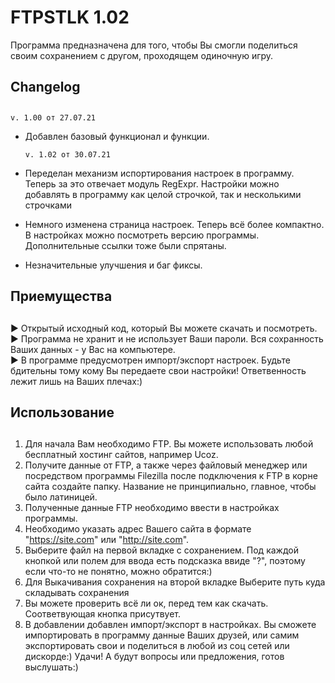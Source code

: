 # FTPSTLK 1.02
Программа предназначена для того, чтобы Вы смогли поделиться своим сохранением с другом, проходящем одиночную игру.

## Changelog <h2>
    v. 1.00 от 27.07.21
- Добавлен базовый функционал и функции.

      v. 1.02 от 30.07.21
- Переделан механизм испортирования настроек в программу. Теперь за это отвечает модуль RegExpr. Настройки можно добавлять в программу как целой строчкой, так и несколькими строчками
- Немного изменена страница настроек. Теперь всё более компактно. В настройках можно посмотреть версию программы. Дополнительные ссылки тоже были спрятаны.
- Незначительные улучшения и баг фиксы.
    
      
## Приемущества <h2>
    
▶ Открытый исходный код, который Вы можете скачать и посмотреть.<br>
▶ Программа не хранит и не использует Ваши пароли. Вся сохранность Ваших данных - у Вас на компьютере.<br>
▶ В программе предусмотрен импорт/экспорт настроек. Будьте бдительны тому кому Вы передаете свои настройки! Ответвенность лежит лишь на Ваших плечах:)<br>
    
## Использование <h2>
1. Для начала Вам необходимо FTP. Вы можете использовать любой бесплатный хостинг сайтов, например Ucoz. 
2. Получите данные от FTP, а также через файловый менеджер или посредством программы Filezilla после подключения к FTP в корне сайта создайте папку. Название не принципиально, главное, чтобы было латиницей.
3. Полученные данные FTP необходимо ввести в настройках программы.
4. Необходимо указать адрес Вашего сайта в формате "https://site.com" или "http://site.com".
5. Выберите файл на первой вкладке с сохранением. Под каждой кнопкой или полем для ввода есть подсказка ввиде "?", поэтому если что-то не понятно, можно обратится:)
6. Для Выкачивания сохранения на второй вкладке Выберите путь куда складывать сохранения
7. Вы можете проверить всё ли ок, перед тем как скачать. Соответвующая кнопка присутвует.
8. В добавлении добавлен импорт/экспорт в настройках. Вы сможете импортировать в программу данные Ваших друзей, или самим экспортировать свои и поделиться в любой из соц сетей или дискорде:) Удачи! А будут вопросы или предложения, готов выслушать:)
    
